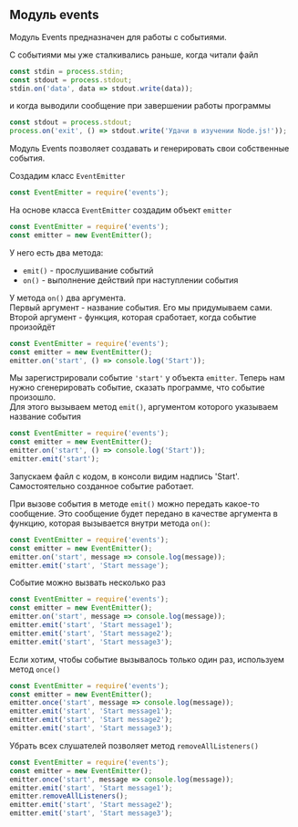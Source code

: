 ## Модуль events
Модуль Events предназначен для работы с событиями.

С событиями мы уже сталкивались раньше, когда читали файл  
```js
const stdin = process.stdin;
const stdout = process.stdout;
stdin.on('data', data => stdout.write(data));
```  
и когда выводили сообщение при завершении работы программы
```js
const stdout = process.stdout;
process.on('exit', () => stdout.write('Удачи в изучении Node.js!'));
```
Модуль Events позволяет создавать и генерировать свои собственные события.

Создадим класс `EventEmitter`
```js
const EventEmitter = require('events');
```  
На основе класса `EventEmitter` создадим объект `emitter`   
```js
const EventEmitter = require('events');
const emitter = new EventEmitter();
```  
У него есть два метода:
- `emit()` - прослушивание событий
- `on()` - выполнение действий при наступлении события

У метода `on()` два аргумента.  
Первый аргумент - название события. Его мы придумываем сами.  
Второй аргумент - функция, которая сработает, когда событие произойдёт  
```js
const EventEmitter = require('events');
const emitter = new EventEmitter();
emitter.on('start', () => console.log('Start'));
```  

Мы зарегистрировали событие `'start'` у объекта `emitter`. Теперь нам нужно сгенерировать событие, сказать программе, что событие произошло.  
Для этого вызываем метод `emit()`, аргументом которого указываем название события
```js
const EventEmitter = require('events');
const emitter = new EventEmitter();
emitter.on('start', () => console.log('Start'));
emitter.emit('start');
```  
Запускаем файл с кодом, в консоли видим надпись 'Start'.
Самостоятельно созданное событие работает.

При вызове события в методе `emit()` можно передать какое-то сообщение. Это сообщение будет передано в качестве аргумента в функцию, которая вызывается внутри метода `on()`:
```js
const EventEmitter = require('events');
const emitter = new EventEmitter();
emitter.on('start', message => console.log(message));
emitter.emit('start', 'Start message');
``` 

Событие можно вызвать несколько раз
```js
const EventEmitter = require('events');
const emitter = new EventEmitter();
emitter.on('start', message => console.log(message));
emitter.emit('start', 'Start message1');
emitter.emit('start', 'Start message2');
emitter.emit('start', 'Start message3');
``` 

Если хотим, чтобы событие вызывалось только один раз, используем метод `once()`
```js
const EventEmitter = require('events');
const emitter = new EventEmitter();
emitter.once('start', message => console.log(message));
emitter.emit('start', 'Start message1');
emitter.emit('start', 'Start message2');
emitter.emit('start', 'Start message3');
```  

Убрать всех слушателей позволяет метод `removeAllListeners()`
```js
const EventEmitter = require('events');
const emitter = new EventEmitter();
emitter.once('start', message => console.log(message));
emitter.emit('start', 'Start message1');
emitter.removeAllListeners();
emitter.emit('start', 'Start message2');
emitter.emit('start', 'Start message3');
``` 